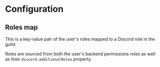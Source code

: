 # Configuration

## Roles map
This is a key-value pair of the user's roles mapped to a Discord role in the guild.

Roles are sourced from both the user's backend permissions roles as well as their `discord.additionalRoles` property.